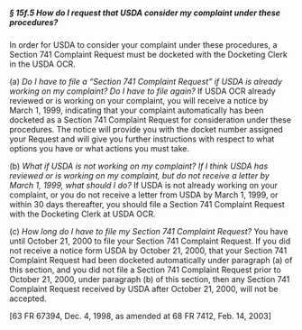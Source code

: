 ##### § 15f.5 How do I request that USDA consider my complaint under these procedures? #####

In order for USDA to consider your complaint under these procedures, a Section 741 Complaint Request must be docketed with the Docketing Clerk in the USDA OCR.

(a) *Do I have to file a “Section 741 Complaint Request” if USDA is already working on my complaint? Do I have to file again?* If USDA OCR already reviewed or is working on your complaint, you will receive a notice by March 1, 1999, indicating that your complaint automatically has been docketed as a Section 741 Complaint Request for consideration under these procedures. The notice will provide you with the docket number assigned your Request and will give you further instructions with respect to what options you have or what actions you must take.

(b) *What if USDA is not working on my complaint? If I think USDA has reviewed or is working on my complaint, but do not receive a letter by March 1, 1999, what should I do?* If USDA is not already working on your complaint, or you do not receive a letter from USDA by March 1, 1999, or within 30 days thereafter, you should file a Section 741 Complaint Request with the Docketing Clerk at USDA OCR.

(c) *How long do I have to file my Section 741 Complaint Request?* You have until October 21, 2000 to file your Section 741 Complaint Request. If you did not receive a notice form USDA by October 21, 2000, that your Section 741 Complaint Request had been docketed automatically under paragraph (a) of this section, and you did not file a Section 741 Complaint Request prior to October 21, 2000, under paragraph (b) of this section, then any Section 741 Complaint Request received by USDA after October 21, 2000, will not be accepted.

[63 FR 67394, Dec. 4, 1998, as amended at 68 FR 7412, Feb. 14, 2003]